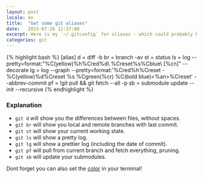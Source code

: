 ```yaml
---
layout: post
locale: en
title:  "Get some git aliases"
date:   2015-07-26 11:37:00
excerpt: Here is my `~/.gitconfig` for aliases - which could probably be improved.
categories: git
---
```


{% highlight bash %}
[alias]
    d = diff -b
    br = branch -av
    st = status
    ls = log --pretty=format:"%C(yellow)%h%Cred%d\\ %Creset%s%Cblue\\ [%cn]" --decorate
    lg = log --graph --pretty=format:'%Cred%h%Creset -%C(yellow)%d%Creset %s %Cgreen(%cr) %C(bold blue)<%an>%Creset' --abbrev-commit
    pf = !git pull && git fetch --all -p
    sb = submodule update --init --recursive
{% endhighlight %}

### Explanation

- `git d` will show you the differences between files, without spaces.
- `git br` will show you local and remote branches with last commit.
- `git st` will show your current working state.
- `git ls` will show a pretty log.
- `git lg` will show a prettier log (including the date of commit).
- `git pf` will pull from current branch and fetch everything, pruning.
- `git sb` will update your submodules.

Dont forget you can also set the [color] in your terminal!

[color]: https://git-scm.com/book/tr/v2/Customizing-Git-Git-Configuration#Colors-in-Git
